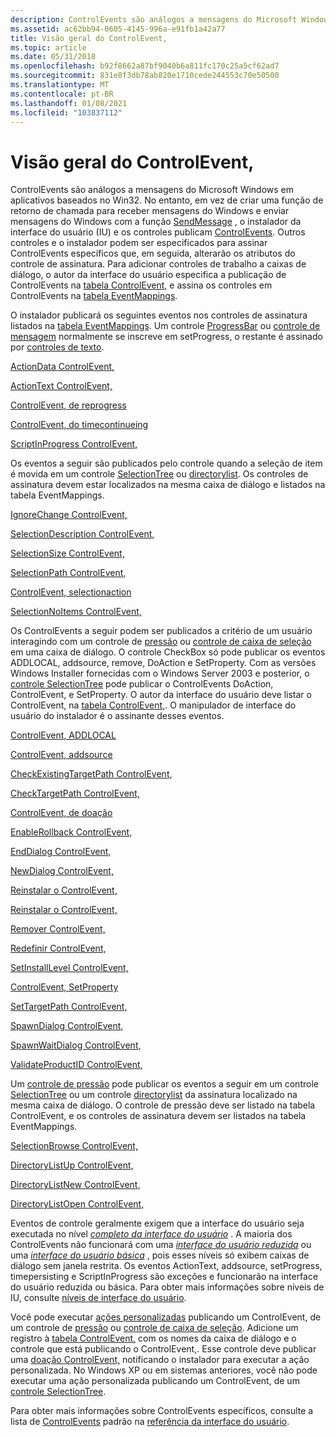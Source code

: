 ```yaml
---
description: ControlEvents são análogos a mensagens do Microsoft Windows em aplicativos baseados no Win32.
ms.assetid: ac62bb94-0605-4145-996a-e91fb1a42a77
title: Visão geral do ControlEvent,
ms.topic: article
ms.date: 05/31/2018
ms.openlocfilehash: b92f8662a87bf9040b6a811fc170c25a5cf62ad7
ms.sourcegitcommit: 831e8f3db78ab820e1710cede244553c70e50500
ms.translationtype: MT
ms.contentlocale: pt-BR
ms.lasthandoff: 01/08/2021
ms.locfileid: "103837112"
---
```

# <a name="controlevent-overview"></a>Visão geral do ControlEvent,

ControlEvents são análogos a mensagens do Microsoft Windows em aplicativos baseados no Win32. No entanto, em vez de criar uma função de retorno de chamada para receber mensagens do Windows e enviar mensagens do Windows com a função [SendMessage](/windows/win32/api/winuser/nf-winuser-sendmessage) , o instalador da interface do usuário (IU) e os controles publicam [ControlEvents](control-events.md). Outros controles e o instalador podem ser especificados para assinar ControlEvents específicos que, em seguida, alterarão os atributos do controle de assinatura. Para adicionar controles de trabalho a caixas de diálogo, o autor da interface do usuário especifica a publicação de ControlEvents na [tabela ControlEvent,](controlevent-table.md) e assina os controles em ControlEvents na [tabela EventMappings](eventmapping-table.md).

O instalador publicará os seguintes eventos nos controles de assinatura listados na [tabela EventMappings](eventmapping-table.md). Um controle [ProgressBar](progressbar-control.md) ou [controle de mensagem](billboard-control.md) normalmente se inscreve em setProgress, o restante é assinado por [controles de texto](text-control.md).

[ActionData ControlEvent,](actiondata-controlevent.md)

[ActionText ControlEvent,](actiontext-controlevent.md)

[ControlEvent, de reprogress](setprogress-controlevent.md)

[ControlEvent, do timecontinueing](timeremaining-controlevent.md)

[ScriptInProgress ControlEvent,](scriptinprogress-controlevent.md)

Os eventos a seguir são publicados pelo controle quando a seleção de item é movida em um controle [SelectionTree](selectiontree-control.md) ou [directorylist](directorylist-control.md). Os controles de assinatura devem estar localizados na mesma caixa de diálogo e listados na tabela EventMappings.

[IgnoreChange ControlEvent,](ignorechange-controlevent.md)

[SelectionDescription ControlEvent,](selectiondescription-controlevent.md)

[SelectionSize ControlEvent,](selectionsize-controlevent.md)

[SelectionPath ControlEvent,](selectionpath-controlevent.md)

[ControlEvent, selectionaction](selectionaction-controlevent.md)

[SelectionNoItems ControlEvent,](selectionnoitems-controlevent.md)

Os ControlEvents a seguir podem ser publicados a critério de um usuário interagindo com um controle de [pressão](pushbutton-control.md) ou [controle de caixa de seleção](checkbox-control.md) em uma caixa de diálogo. O controle CheckBox só pode publicar os eventos ADDLOCAL, addsource, remove, DoAction e SetProperty. Com as versões Windows Installer fornecidas com o Windows Server 2003 e posterior, o [controle SelectionTree](selectiontree-control.md) pode publicar o ControlEvents DoAction, ControlEvent, e SetProperty. O autor da interface do usuário deve listar o ControlEvent, na [tabela ControlEvent,](controlevent-table.md). O manipulador de interface do usuário do instalador é o assinante desses eventos.

[ControlEvent, ADDLOCAL](addlocal-controlevent.md)

[ControlEvent, addsource](addsource-controlevent.md)

[CheckExistingTargetPath ControlEvent,](checkexistingtargetpath-controlevent.md)

[CheckTargetPath ControlEvent,](checktargetpath-controlevent.md)

[ControlEvent, de doação](doaction-controlevent.md)

[EnableRollback ControlEvent,](enablerollback-controlevent.md)

[EndDialog ControlEvent,](enddialog-controlevent.md)

[NewDialog ControlEvent,](newdialog-controlevent.md)

[Reinstalar o ControlEvent,](reinstall-controlevent.md)

[Reinstalar o ControlEvent,](reinstallmode-controlevent.md)

[Remover ControlEvent,](remove-controlevent.md)

[Redefinir ControlEvent,](reset-controlevent.md)

[SetInstallLevel ControlEvent,](setinstalllevel-controlevent.md)

[ControlEvent, SetProperty](setproperty-controlevent.md)

[SetTargetPath ControlEvent,](settargetpath-controlevent.md)

[SpawnDialog ControlEvent,](spawndialog-controlevent.md)

[SpawnWaitDialog ControlEvent,](spawnwaitdialog-controlevent.md)

[ValidateProductID ControlEvent,](validateproductid-controlevent.md)

Um [controle de pressão](pushbutton-control.md) pode publicar os eventos a seguir em um controle [SelectionTree](selectiontree-control.md) ou um controle [directorylist](directorylist-control.md) da assinatura localizado na mesma caixa de diálogo. O controle de pressão deve ser listado na tabela ControlEvent, e os controles de assinatura devem ser listados na tabela EventMappings.

[SelectionBrowse ControlEvent,](selectionbrowse-controlevent.md)

[DirectoryListUp ControlEvent,](directorylistup-controlevent.md)

[DirectoryListNew ControlEvent,](directorylistnew-controlevent.md)

[DirectoryListOpen ControlEvent,](directorylistopen-controlevent.md)

Eventos de controle geralmente exigem que a interface do usuário seja executada no nível [*completo da interface do usuário*](f-gly.md) . A maioria dos ControlEvents não funcionará com uma [*interface do usuário reduzida*](r-gly.md) ou uma [*interface do usuário básica*](b-gly.md) , pois esses níveis só exibem caixas de diálogo sem janela restrita. Os eventos ActionText, addsource, setProgress, timepersisting e ScriptInProgress são exceções e funcionarão na interface do usuário reduzida ou básica. Para obter mais informações sobre níveis de IU, consulte [níveis de interface do usuário](user-interface-levels.md).

Você pode executar [ações personalizadas](custom-actions.md) publicando um ControlEvent, de um controle de [pressão](pushbutton-control.md) ou [controle de caixa de seleção](checkbox-control.md). Adicione um registro à [tabela ControlEvent,](controlevent-table.md) com os nomes da caixa de diálogo e o controle que está publicando o ControlEvent,. Esse controle deve publicar uma [doação ControlEvent,](doaction-controlevent.md) notificando o instalador para executar a ação personalizada. No Windows XP ou em sistemas anteriores, você não pode executar uma ação personalizada publicando um ControlEvent, de um [controle SelectionTree](selectiontree-control.md).

Para obter mais informações sobre ControlEvents específicos, consulte a lista de [ControlEvents](control-events.md) padrão na [referência da interface do usuário](user-interface-reference.md).

 

 
